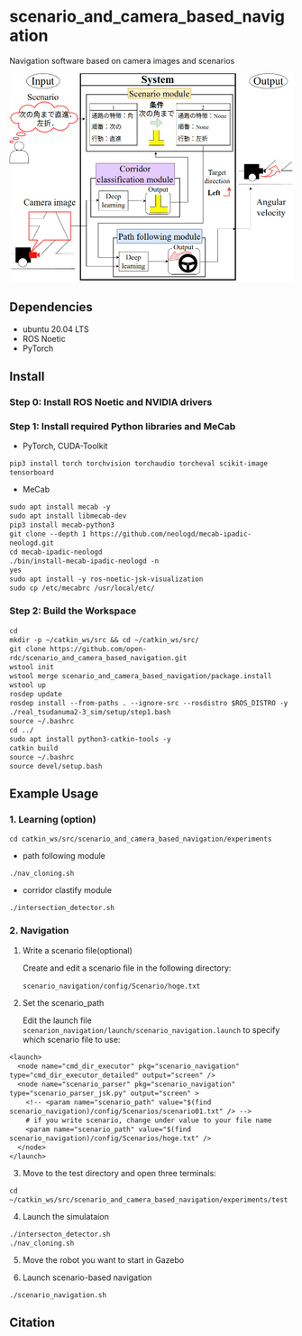 # scenario_and_camera_based_navigation

Navigation software based on camera images and scenarios

<img src="data/source/system.png">

## Dependencies 
- ubuntu 20.04 LTS
- ROS Noetic
- PyTorch

## Install 

### Step 0: Install ROS Noetic and NVIDIA drivers

### Step 1: Install required Python libraries and MeCab
- PyTorch, CUDA-Toolkit 
```
pip3 install torch torchvision torchaudio torcheval scikit-image tensorboard 
``` 

- MeCab 
``` 
sudo apt install mecab -y 
sudo apt install libmecab-dev
pip3 install mecab-python3
git clone --depth 1 https://github.com/neologd/mecab-ipadic-neologd.git
cd mecab-ipadic-neologd
./bin/install-mecab-ipadic-neologd -n
yes
sudo apt install -y ros-noetic-jsk-visualization
sudo cp /etc/mecabrc /usr/local/etc/
``` 

### Step 2: Build the Workspace
```
cd
mkdir -p ~/catkin_ws/src && cd ~/catkin_ws/src/
git clone https://github.com/open-rdc/scenario_and_camera_based_navigation.git
wstool init
wstool merge scenario_and_camera_based_navigation/package.install
wstool up
rosdep update
rosdep install --from-paths . --ignore-src --rosdistro $ROS_DISTRO -y
./real_tsudanuma2-3_sim/setup/step1.bash
source ~/.bashrc
cd ../
sudo apt install python3-catkin-tools -y
catkin build
source ~/.bashrc
source devel/setup.bash
```

## Example Usage
### 1. Learning (option)
```
cd catkin_ws/src/scenario_and_camera_based_navigation/experiments
```
-  path following module
```
./nav_cloning.sh
``` 
- corridor clastify module 
```
./intersection_detector.sh
```
### 2. Navigation
1. Write a scenario file(optional) 

   Create and edit a scenario file in the following directory:

    `scenario_navigation/config/Scenario/hoge.txt`

2. Set the scenario_path 


   Edit the launch file `scenarion_navigation/launch/scenario_navigation.launch`
    to specify which scenario file to use:

```scenarion_navigation/launch/scenario_navigation.launch 
<launch>
  <node name="cmd_dir_executor" pkg="scenario_navigation" type="cmd_dir_executor_detailed" output="screen" />
  <node name="scenario_parser" pkg="scenario_navigation" type="scenario_parser_jsk.py" output="screen" >
    <!-- <param name="scenario_path" value="$(find scenario_navigation)/config/Scenarios/scenario01.txt" /> -->
    # if you write scenario, change under value to your file name
    <param name="scenario_path" value="$(find scenario_navigation)/config/Scenarios/hoge.txt" />
  </node>
</launch>
```
3. Move to the test directory and open three terminals: 
```
cd ~/catkin_ws/src/scenario_and_camera_based_navigation/experiments/test
```
4. Launch the simulataion
```
./intersecton_detector.sh
./nav_cloning.sh
```
5. Move the robot you want to start in Gazebo 

6. Launch scenario-based navigation
```
./scenario_navigation.sh
```
## Citation

